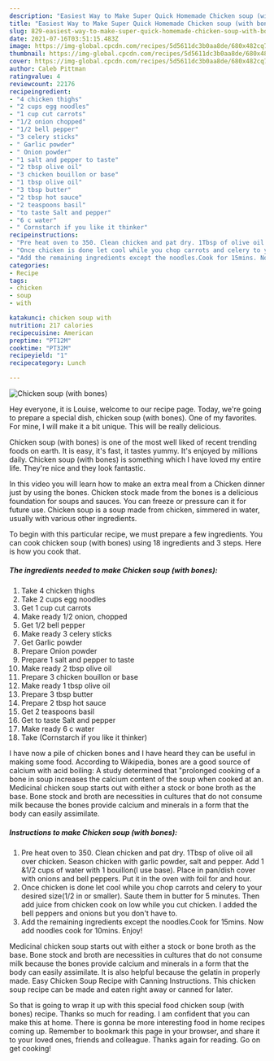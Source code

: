 ```yaml
---
description: "Easiest Way to Make Super Quick Homemade Chicken soup (with bones)"
title: "Easiest Way to Make Super Quick Homemade Chicken soup (with bones)"
slug: 829-easiest-way-to-make-super-quick-homemade-chicken-soup-with-bones
date: 2021-07-16T03:51:15.483Z
image: https://img-global.cpcdn.com/recipes/5d5611dc3b0aa8de/680x482cq70/chicken-soup-with-bones-recipe-main-photo.jpg
thumbnail: https://img-global.cpcdn.com/recipes/5d5611dc3b0aa8de/680x482cq70/chicken-soup-with-bones-recipe-main-photo.jpg
cover: https://img-global.cpcdn.com/recipes/5d5611dc3b0aa8de/680x482cq70/chicken-soup-with-bones-recipe-main-photo.jpg
author: Caleb Pittman
ratingvalue: 4
reviewcount: 22176
recipeingredient:
- "4 chicken thighs"
- "2 cups egg noodles"
- "1 cup cut carrots"
- "1/2 onion chopped"
- "1/2 bell pepper"
- "3 celery sticks"
- " Garlic powder"
- " Onion powder"
- "1 salt and pepper to taste"
- "2 tbsp olive oil"
- "3 chicken bouillon or base"
- "1 tbsp olive oil"
- "3 tbsp butter"
- "2 tbsp hot sauce"
- "2 teaspoons basil"
- "to taste Salt and pepper"
- "6 c water"
- " Cornstarch if you like it thinker"
recipeinstructions:
- "Pre heat oven to 350. Clean chicken and pat dry. 1Tbsp of olive oil all over chicken. Season chicken with garlic powder, salt and pepper. Add 1 &amp;1/2 cups of water with 1 bouillon(I use base). Place in pan/dish cover with onions and bell peppers. Put it in the oven with foil for and hour."
- "Once chicken is done let cool while you chop carrots and celery to your desired size(1/2 in or smaller). Saute them in butter for 5 minutes. Then add juice from chicken cook on low while you cut chicken. I added the bell peppers and onions but you don&#39;t have to."
- "Add the remaining ingredients except the noodles.Cook for 15mins. Now add noodles cook for 10mins. Enjoy!"
categories:
- Recipe
tags:
- chicken
- soup
- with

katakunci: chicken soup with 
nutrition: 217 calories
recipecuisine: American
preptime: "PT12M"
cooktime: "PT32M"
recipeyield: "1"
recipecategory: Lunch

---
```



![Chicken soup (with bones)](https://img-global.cpcdn.com/recipes/5d5611dc3b0aa8de/680x482cq70/chicken-soup-with-bones-recipe-main-photo.jpg)

Hey everyone, it is Louise, welcome to our recipe page. Today, we're going to prepare a special dish, chicken soup (with bones). One of my favorites. For mine, I will make it a bit unique. This will be really delicious.

Chicken soup (with bones) is one of the most well liked of recent trending foods on earth. It is easy, it's fast, it tastes yummy. It's enjoyed by millions daily. Chicken soup (with bones) is something which I have loved my entire life. They're nice and they look fantastic.

In this video you will learn how to make an extra meal from a Chicken dinner just by using the bones. Chicken stock made from the bones is a delicious foundation for soups and sauces. You can freeze or pressure can it for future use. Chicken soup is a soup made from chicken, simmered in water, usually with various other ingredients.


To begin with this particular recipe, we must prepare a few ingredients. You can cook chicken soup (with bones) using 18 ingredients and 3 steps. Here is how you cook that.

<!--inarticleads1-->

##### The ingredients needed to make Chicken soup (with bones):

1. Take 4 chicken thighs
1. Take 2 cups egg noodles
1. Get 1 cup cut carrots
1. Make ready 1/2 onion, chopped
1. Get 1/2 bell pepper
1. Make ready 3 celery sticks
1. Get  Garlic powder
1. Prepare  Onion powder
1. Prepare 1 salt and pepper to taste
1. Make ready 2 tbsp olive oil
1. Prepare 3 chicken bouillon or base
1. Make ready 1 tbsp olive oil
1. Prepare 3 tbsp butter
1. Prepare 2 tbsp hot sauce
1. Get 2 teaspoons basil
1. Get to taste Salt and pepper
1. Make ready 6 c water
1. Take  (Cornstarch if you like it thinker)


I have now a pile of chicken bones and I have heard they can be useful in making some food. According to Wikipedia, bones are a good source of calcium with acid boiling: A study determined that &#34;prolonged cooking of a bone in soup increases the calcium content of the soup when cooked at an. Medicinal chicken soup starts out with either a stock or bone broth as the base. Bone stock and broth are necessities in cultures that do not consume milk because the bones provide calcium and minerals in a form that the body can easily assimilate. 

<!--inarticleads2-->

##### Instructions to make Chicken soup (with bones):

1. Pre heat oven to 350. Clean chicken and pat dry. 1Tbsp of olive oil all over chicken. Season chicken with garlic powder, salt and pepper. Add 1 &amp;1/2 cups of water with 1 bouillon(I use base). Place in pan/dish cover with onions and bell peppers. Put it in the oven with foil for and hour.
1. Once chicken is done let cool while you chop carrots and celery to your desired size(1/2 in or smaller). Saute them in butter for 5 minutes. Then add juice from chicken cook on low while you cut chicken. I added the bell peppers and onions but you don&#39;t have to.
1. Add the remaining ingredients except the noodles.Cook for 15mins. Now add noodles cook for 10mins. Enjoy!


Medicinal chicken soup starts out with either a stock or bone broth as the base. Bone stock and broth are necessities in cultures that do not consume milk because the bones provide calcium and minerals in a form that the body can easily assimilate. It is also helpful because the gelatin in properly made. Easy Chicken Soup Recipe with Canning Instructions. This chicken soup recipe can be made and eaten right away or canned for later. 

So that is going to wrap it up with this special food chicken soup (with bones) recipe. Thanks so much for reading. I am confident that you can make this at home. There is gonna be more interesting food in home recipes coming up. Remember to bookmark this page in your browser, and share it to your loved ones, friends and colleague. Thanks again for reading. Go on get cooking!
